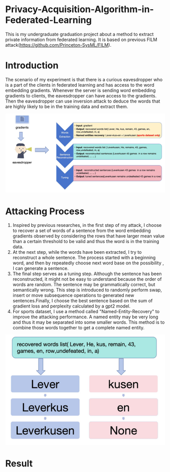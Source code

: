 # Privacy-Acquisition-Algorithm-in-Federated-Learning
This is my undergraduate graduation project about a method to extract private information from federated learning. It is based on previous FILM attack(https://github.com/Princeton-SysML/FILM).

# Introduction
The scenario of my experiment is that there is a curious eavesdropper who is a part of the clients in federated learning and has access to the word embedding gradients. Whenever the server is sending word embedding gradients to clients, the eavesdropper can have access to the gradients. Then the eavesdropper can use inversion attack to deduce the words that are highly likely to be in the training data and extract them.

![Introduction](image/intro.png)

# Attacking Process
1. Inspired by previous researches, in the first step of my attack, I choose to recover a set of words of a sentence from the word embedding gradients observed by considering
the rows that have larger mean value than a certain threshold to be valid and thus the word is in the training data.
2. At the next step, while the words have been extracted, I try to reconstruct a whole sentence. The process started with a beginning word, and then by repeatedly choose next word base on the possibility , I can generate a sentence.
3. The final step serves as a tuning step. Although the sentence has been reconstructed, it might not be easy to understand because the order of words are random. The sentence
may be grammatically correct, but semantically wrong. This step is introduced to randomly perform swap, insert or move subsequence operations to generated new sentences.Finally, I choose the best sentence based on the sum of gradient loss and perplexity calculated by a gpt2 model.
4. For sports dataset, I use a method called "Named-Entity-Recovery" to improve the attacking performance. A named entity may be very long and thus it may be separated into some smaller words. This method is to combine those words together to get a complete named entity.
   
![Sports](image/sports.png)

# Result

